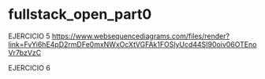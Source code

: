 # fullstack_open_part0

EJERCICIO 5
https://www.websequencediagrams.com/files/render?link=FvYi6hE4pD2rmDFe0mxNWxOcXtVGFAk1FOSlyUcd44SI90oiv06OTEnoVr7bzVzC

EJERCICIO 6
